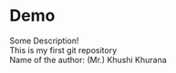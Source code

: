 # Demo
Some Description! <br>
This is my first git repository <br>
Name of the author: (Mr.) Khushi Khurana
